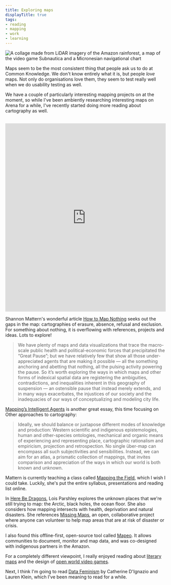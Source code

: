 ```yaml
---
title: Exploring maps
displayTitle: true
tags: 
- reading
- mapping
- work
- learning
---
```


![A collage made from LiDAR imagery of the Amazon rainforest, a map of the video game Subnautica and a Micronesian navigational chart](https://d2w9rnfcy7mm78.cloudfront.net/12119791/original_e717cd0dfc68440c76ba85a4a2b76273.jpg?1622388755?bc=0)

Maps seem to be the most consistent thing that people ask us to do at Common Knowledge. We don't know entirely what it is, but people *love* maps. Not only do organisations love them, they seem to test really well when we do usability testing as well.

We have a couple of particularly interesting mapping projects on at the moment, so while I've been ambiently researching interesting maps on Arena for a while, I've recently started doing more reading about cartography as well.

<br>
<iframe style="border:none;" width="100%" height="590" src="https://www.are.na/gemma-copeland/community-maps/embed" title="Community Maps”"></iframe>
<br>

Shannon Mattern's wonderful article [How to Map Nothing](https://placesjournal.org/article/how-to-map-nothing/) seeks out the gaps in the map: cartographies of erasure, absence, refusal and exclusion. For something about nothing, it is overflowing with references, projects and ideas. Lots to explore!

> We have plenty of maps and data visualizations that trace the macro-scale public health and political-economic forces that precipitated the “Great Pause”; but we have relatively few that show all those under-appreciated agents that are making it possible — all the something anchoring and abetting that nothing, all the pulsing activity powering the pause. So it’s worth exploring the ways in which maps and other forms of indexical spatial data are registering the ambiguities, contradictions, and inequalities inherent in this geography of suspension — an ostensible pause that instead merely extends, and in many ways exacerbates, the injustices of our society and the inadequacies of our ways of conceptualizing and modeling city life.

[Mapping’s Intelligent Agents](https://placesjournal.org/article/mappings-intelligent-agents/) is another great essay, this time focusing on Other approaches to cartography:

> Ideally, we should balance or juxtapose different modes of knowledge and production: Western scientific and indigenous epistemologies, human and other-species ontologies, mechanical and organic means of experiencing and representing place, cartographic rationalism and empiricism, projection and retrospection. No single über-map can encompass all such subjectivities and sensibilities. Instead, we can aim for an atlas, a prismatic collection of mappings, that invites comparison and appreciation of the ways in which our world is both known and unknown.

Mattern is currently teaching a class called [Mapping the Field](https://mappingthefield.wordsinspace.net/2021/), which I wish I could take. Luckily, she's put the entire syllabus, presentations and reading list online.

In [Here Be Dragons](https://www.vqronline.org/essays-articles/2017/01/here-be-dragons), Lois Parshley explores the unknown places that we're still trying to map: the Arctic, black holes, the ocean floor. She also considers how mapping intersects with health, deprivation and natural disasters. She references [Missing Maps](https://www.missingmaps.org/), an open, collaborative project where anyone can volunteer to help map areas that are at risk of disaster or crisis.

I also found this offline-first, open-source tool called [Mapeo](https://www.digital-democracy.org/mapeo/). It allows communities to document, monitor and map data, and was co-designed with indigenous partners in the Amazon.

For a completely different viewpoint, I really enjoyed reading about [literary maps](https://www.theguardian.com/books/2018/sep/22/wizards-moomins-and-gold-the-magic-and-mysteries-of-maps) and the design of [open world video games](https://www.canadiangeographic.ca/article/inside-intricate-world-video-game-cartography).

Next, I think I'm going to read [Data Feminism](https://data-feminism.mitpress.mit.edu/) by Catherine D'Ignazio and Lauren Klein, which I've been meaning to read for a while.
